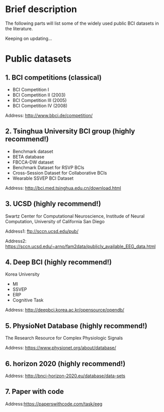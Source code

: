 # Brief description
The following parts will list some of the widely used public BCI datasets in the literature. 

Keeping on updating...

# Public datasets
## 1. BCI competitions (classical)
- BCI Competition I
- BCI Competition II (2003)
- BCI Competition III (2005)
- BCI Competition IV (2008)

Address: http://www.bbci.de/competition/
## 2. Tsinghua University BCI group (highly recommend!)
- Benchmark dataset
- BETA database
- FBCCA-DW dataset
- Benchmark Dataset for RSVP BCIs
- Cross-Session Dataset for Collaborative BCIs
- Wearable SSVEP BCI Dataset

Address: http://bci.med.tsinghua.edu.cn/download.html
## 3. UCSD (highly recommend!)
Swartz Center for Computational Neuroscience, Institude of Neural Computation,
University of California San Diego

Address1: ftp://sccn.ucsd.edu/pub/

Address2: https://sccn.ucsd.edu/~arno/fam2data/publicly_available_EEG_data.html
## 4. Deep BCI (highly recommend!)
Korea University
- MI
- SSVEP
- ERP
- Cognitive Task

Address: http://deepbci.korea.ac.kr/opensource/opendb/
## 5. PhysioNet Database (highly recommend!)
The Research Resource for Complex Physiologic Signals

Address: https://www.physionet.org/about/database/
## 6.  horizon 2020 (highly recommend!)

Address: http://bnci-horizon-2020.eu/database/data-sets
## 7. Paper with code

Address:https://paperswithcode.com/task/eeg
